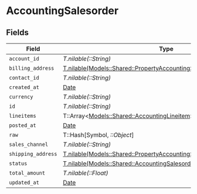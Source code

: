 # AccountingSalesorder


## Fields

| Field                                                                                                                                        | Type                                                                                                                                         | Required                                                                                                                                     | Description                                                                                                                                  |
| -------------------------------------------------------------------------------------------------------------------------------------------- | -------------------------------------------------------------------------------------------------------------------------------------------- | -------------------------------------------------------------------------------------------------------------------------------------------- | -------------------------------------------------------------------------------------------------------------------------------------------- |
| `account_id`                                                                                                                                 | *T.nilable(::String)*                                                                                                                        | :heavy_minus_sign:                                                                                                                           | N/A                                                                                                                                          |
| `billing_address`                                                                                                                            | [T.nilable(Models::Shared::PropertyAccountingSalesorderBillingAddress)](../../models/shared/propertyaccountingsalesorderbillingaddress.md)   | :heavy_minus_sign:                                                                                                                           | N/A                                                                                                                                          |
| `contact_id`                                                                                                                                 | *T.nilable(::String)*                                                                                                                        | :heavy_minus_sign:                                                                                                                           | N/A                                                                                                                                          |
| `created_at`                                                                                                                                 | [Date](https://ruby-doc.org/stdlib-2.6.1/libdoc/date/rdoc/Date.html)                                                                         | :heavy_minus_sign:                                                                                                                           | N/A                                                                                                                                          |
| `currency`                                                                                                                                   | *T.nilable(::String)*                                                                                                                        | :heavy_minus_sign:                                                                                                                           | N/A                                                                                                                                          |
| `id`                                                                                                                                         | *T.nilable(::String)*                                                                                                                        | :heavy_minus_sign:                                                                                                                           | N/A                                                                                                                                          |
| `lineitems`                                                                                                                                  | T::Array<[Models::Shared::AccountingLineitem](../../models/shared/accountinglineitem.md)>                                                    | :heavy_minus_sign:                                                                                                                           | N/A                                                                                                                                          |
| `posted_at`                                                                                                                                  | [Date](https://ruby-doc.org/stdlib-2.6.1/libdoc/date/rdoc/Date.html)                                                                         | :heavy_minus_sign:                                                                                                                           | N/A                                                                                                                                          |
| `raw`                                                                                                                                        | T::Hash[Symbol, *::Object*]                                                                                                                  | :heavy_minus_sign:                                                                                                                           | N/A                                                                                                                                          |
| `sales_channel`                                                                                                                              | *T.nilable(::String)*                                                                                                                        | :heavy_minus_sign:                                                                                                                           | N/A                                                                                                                                          |
| `shipping_address`                                                                                                                           | [T.nilable(Models::Shared::PropertyAccountingSalesorderShippingAddress)](../../models/shared/propertyaccountingsalesordershippingaddress.md) | :heavy_minus_sign:                                                                                                                           | N/A                                                                                                                                          |
| `status`                                                                                                                                     | [T.nilable(Models::Shared::AccountingSalesorderStatus)](../../models/shared/accountingsalesorderstatus.md)                                   | :heavy_minus_sign:                                                                                                                           | N/A                                                                                                                                          |
| `total_amount`                                                                                                                               | *T.nilable(::Float)*                                                                                                                         | :heavy_minus_sign:                                                                                                                           | N/A                                                                                                                                          |
| `updated_at`                                                                                                                                 | [Date](https://ruby-doc.org/stdlib-2.6.1/libdoc/date/rdoc/Date.html)                                                                         | :heavy_minus_sign:                                                                                                                           | N/A                                                                                                                                          |